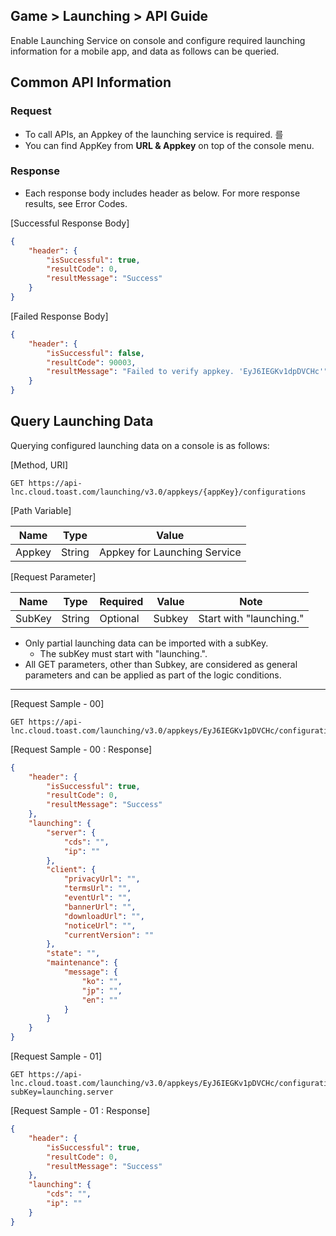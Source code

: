 ## Game > Launching > API Guide

Enable Launching Service on console and configure required launching information for a mobile app, and data as follows can be queried. 

## Common API Information 

### Request

* To call APIs, an Appkey of the launching service is required.   를
* You can find AppKey from **URL & Appkey** on top of the console menu. 

### Response 

* Each response body includes header as below. For more response results, see Error Codes. 

[Successful Response Body]

```json
{
    "header": {
        "isSuccessful": true,
        "resultCode": 0,
        "resultMessage": "Success"
    }
}
```

[Failed Response Body]

```json
{
    "header": {
        "isSuccessful": false,
        "resultCode": 90003,
        "resultMessage": "Failed to verify appkey. 'EyJ6IEGKv1dpDVCHc'"
    }
}
```


## Query Launching Data 

Querying configured launching data on a console is as follows:  

[Method, URI]

```
GET https://api-lnc.cloud.toast.com/launching/v3.0/appkeys/{appKey}/configurations
```

[Path Variable]

| Name     | Type    | Value                   |
| ------ | ------ | -------------------- |
| Appkey | String | Appkey for Launching Service |

[Request Parameter]

| Name     | Type    | Required | Value | Note |
| ------ | ------ | --- |-------------------- | --- |
| SubKey | String | Optional | Subkey | Start with "launching." |

* Only partial launching data can be imported with a subKey. 
    * The subKey must start with "launching.".
* All GET parameters, other than Subkey, are considered as general parameters and can be applied as part of the logic conditions.  

---

[Request Sample - 00]

```
GET https://api-lnc.cloud.toast.com/launching/v3.0/appkeys/EyJ6IEGKv1pDVCHc/configurations
```

[Request Sample - 00 : Response]

```json
{
    "header": {
        "isSuccessful": true,
        "resultCode": 0,
        "resultMessage": "Success"
    },
    "launching": {
        "server": {
            "cds": "",
            "ip": ""
        },
        "client": {
            "privacyUrl": "",
            "termsUrl": "",
            "eventUrl": "",
            "bannerUrl": "",
            "downloadUrl": "",
            "noticeUrl": "",
            "currentVersion": ""
        },
        "state": "",
        "maintenance": {
            "message": {
                "ko": "",
                "jp": "",
                "en": ""
            }
        }
    }
}
```

[Request Sample - 01]

```
GET https://api-lnc.cloud.toast.com/launching/v3.0/appkeys/EyJ6IEGKv1pDVCHc/configurations?subKey=launching.server
```

[Request Sample - 01 : Response]

```json
{
    "header": {
        "isSuccessful": true,
        "resultCode": 0,
        "resultMessage": "Success"
    },
    "launching": {
        "cds": "",
        "ip": ""
    }
}
```
